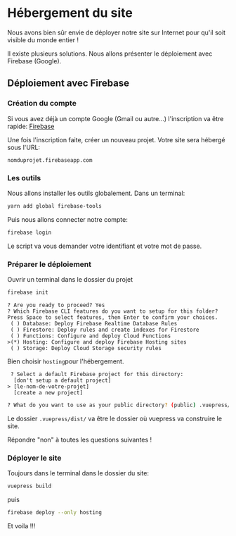 # Hébergement du site

Nous avons bien sûr envie de déployer notre site sur Internet pour qu'il soit visible du monde entier !

Il existe plusieurs solutions. Nous allons présenter le déploiement avec Firebase (Google).

## Déploiement avec Firebase

### Création du compte

Si vous avez déjà un compte Google (Gmail ou autre...) l'inscription va être rapide:
[Firebase](https://firebase.google.com/)

Une fois l'inscription faite, créer un nouveau projet. Votre site sera hébergé sous l'URL:

`nomduprojet.firebaseapp.com`

### Les outils

Nous allons installer les outils globalement. Dans un terminal:

```bash
yarn add global firebase-tools
```

Puis nous allons connecter notre compte:

```bash
firebase login
```

Le script va vous demander votre identifiant et votre mot de passe.

### Préparer le déploiement

Ouvrir un terminal dans le dossier du projet

```bash
firebase init
```

```bash{6}
? Are you ready to proceed? Yes
? Which Firebase CLI features do you want to setup for this folder? Press Space to select features, then Enter to confirm your choices.
 ( ) Database: Deploy Firebase Realtime Database Rules
 ( ) Firestore: Deploy rules and create indexes for Firestore
 ( ) Functions: Configure and deploy Cloud Functions
>(*) Hosting: Configure and deploy Firebase Hosting sites
 ( ) Storage: Deploy Cloud Storage security rules
```

Bien choisir `hosting`pour l'hébergement.

```bash{3}
 ? Select a default Firebase project for this directory:
  [don't setup a default project]
> [le-nom-de-votre-projet]
  [create a new project]
```

```bash
? What do you want to use as your public directory? (public) .vuepress/dist/
```

Le dossier `.vuepress/dist/` va être le dossier où vuepress va construire le site.

Répondre "non" à toutes les questions suivantes !

### Déployer le site

Toujours dans le terminal dans le dossier du site:

```bash
vuepress build
```

puis

```bash
firebase deploy --only hosting
```

Et voila !!!
